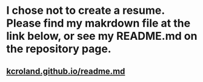 # I chose not to create a resume. Please find my makrdown file at the link below, or see my README.md on the repository page.

## [kcroland.github.io/readme.md](readme)

